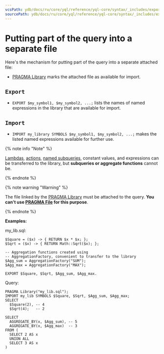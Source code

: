 ```yaml
---
vcsPath: ydb/docs/ru/core/yql/reference/yql-core/syntax/_includes/export_import.md
sourcePath: ydb/docs/ru/core/yql/reference/yql-core/syntax/_includes/export_import.md
---
```

# Putting part of the query into a separate file

Here's the mechanism for putting part of the query into a separate attached file:

* [PRAGMA Library](../pragma.md#library) marks the attached file as available for import.
## `Export`
* `EXPORT $my_symbol1, $my_symbol2, ...;` lists the names of named expressions in the library that are available for import.
## `Import`
* `IMPORT my_library SYMBOLS $my_symbol1, $my_symbol2, ...;` makes the listed named expressions available for further use.

{% note info "Note" %}

[Lambdas](../expressions.md#lambda), [actions](../action.md), [named subqueries](../subquery.md), constant values, and expressions can be transferred to the library, but __subqueries or aggregate functions__ cannot be.

{% endnote %}

{% note warning "Warning" %}

The file linked by the [PRAGMA Library](../pragma.md#library) must be attached to the query. __You can't use [PRAGMA File](../pragma.md#file) for this purpose__.

{% endnote %}


**Examples:**

my_lib.sql:
```yql
$Square = ($x) -> { RETURN $x * $x; };
$Sqrt = ($x) -> { RETURN Math::Sqrt($x); };

-- Aggregation functions created using
-- AggregationFactory, convenient to transfer to the library
$Agg_sum = AggregationFactory("SUM");
$Agg_max = AggregationFactory("MAX");

EXPORT $Square, $Sqrt, $Agg_sum, $Agg_max.
```

Query:
```yql
PRAGMA Library("my_lib.sql");
IMPORT my_lib SYMBOLS $Square, $Sqrt, $Agg_sum, $Agg_max;
SELECT
  $Square(2), -- 4
  $Sqrt(4);   -- 2

SELECT
  AGGREGATE_BY(x, $Agg_sum), -- 5
  AGGREGATE_BY(x, $Agg_max)  -- 3
FROM (
  SELECT 2 AS x
  UNION ALL
  SELECT 3 AS x
)
```


